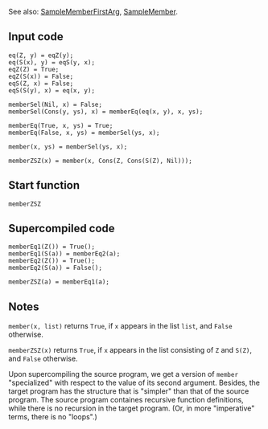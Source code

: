 See also: [SampleMemberFirstArg](SampleMemberFirstArg.md),
[SampleMember](SampleMember.md).

## Input code

```
eq(Z, y) = eqZ(y);
eq(S(x), y) = eqS(y, x);
eqZ(Z) = True;
eqZ(S(x)) = False;
eqS(Z, x) = False;
eqS(S(y), x) = eq(x, y);

memberSel(Nil, x) = False;
memberSel(Cons(y, ys), x) = memberEq(eq(x, y), x, ys);

memberEq(True, x, ys) = True;
memberEq(False, x, ys) = memberSel(ys, x);

member(x, ys) = memberSel(ys, x);

memberZSZ(x) = member(x, Cons(Z, Cons(S(Z), Nil)));
```

## Start function

```
memberZSZ
```

## Supercompiled code

```
memberEq1(Z()) = True();
memberEq1(S(a)) = memberEq2(a);
memberEq2(Z()) = True();
memberEq2(S(a)) = False();

memberZSZ(a) = memberEq1(a);
```

## Notes

`member(x, list)` returns `True`, if `x` appears in the list `list`,
and `False` otherwise.

`memberZSZ(x)` returns `True`, if `x` appears in the list consisting of `Z` and `S(Z)`,
and `False` otherwise.

Upon supercompiling the source program, we get a version of `member` 
"specialized" with respect to the value of its second argument. Besides, the 
target program has the structure that is "simpler" than that of the source 
program. The source program containes recursive function definitions, while 
there is no recursion in the target program. (Or, in more "imperative" terms, 
there is no "loops".)
